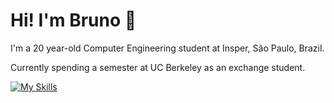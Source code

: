 # Hi! I'm Bruno 👋

I'm a 20 year-old Computer Engineering student at Insper, São Paulo, Brazil.

Currently spending a semester at UC Berkeley as an exchange student.

[![My Skills](https://skillicons.dev/icons?i=python,c,rust,js)](https://skillicons.dev)
